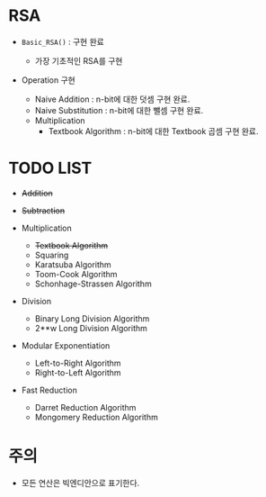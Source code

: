 # RSA

- `Basic_RSA()` : 구현 완료
  - 가장 기초적인 RSA를 구현

- Operation 구현
  - Naive Addition : n-bit에 대한 덧셈 구현 완료.
  - Naive Substitution : n-bit에 대한 뺄셈 구현 완료.
  - Multiplication
    - Textbook Algorithm : n-bit에 대한 Textbook 곱셈 구현 완료. 

# TODO LIST

- ~~Addition~~
- ~~Subtraction~~

- Multiplication
  - ~~Textbook Algorithm~~
  - Squaring
  - Karatsuba Algorithm
  - Toom-Cook Algorithm
  - Schonhage-Strassen Algorithm

- Division
  - Binary Long Division Algorithm
  - 2**w Long Division Algorithm

- Modular Exponentiation
  - Left-to-Right Algorithm
  - Right-to-Left Algorithm


- Fast Reduction
  - Darret Reduction Algorithm
  - Mongomery Reduction Algorithm 

# 주의

- 모든 연산은 빅엔디안으로 표기한다.